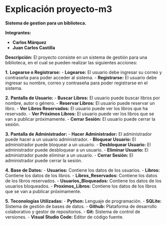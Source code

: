 ﻿# Explicación proyecto-m3

**Sistema de gestion para un biblioteca.**

**Integrantes:**
- **Carlos Márquez**
- **Juan Carlos Castilla**

**Descripción:**
El proyecto consiste en un sistema de gestión para una biblioteca, en el cual se pueden realizar las siguientes acciones:


**1.** **Logearse o Registrarse:**
    - **Logearse:** El usuario debe ingresar su correo y contraseña para poder acceder al sistema.
    - **Registrarse:** El usuario debe ingresar su nombre, correo y contraseña para poder registrarse en el sistema.

**2.** **Pantalla de Usuario:**
    - **Buscar Libros:** El usuario puede buscar libros por nombre, autor o género.
    - **Reservar Libros:** El usuario puede reservar un libro.
    - **Ver Libros Reservados:** El usuario puede ver los libros que ha reservado.
    - **Ver Próximos Libros:** El usuario puede ver los libros que se van a publicar próximamente.
    - **Cerrar Sesión:** El usuario puede cerrar la sesión.

**3.** **Pantalla de Administrador:**
    - **Hacer Administrador:** El administrador puede hacer a un usuario administrador.
    - **Bloquear Usuario:** El administrador puede bloquear a un usuario.
    - **Desbloquear Usuario:** El administrador puede desbloquear a un usuario.
    - **Eliminar Usuario:** El administrador puede eliminar a un usuario.
    - **Cerrar Sesión:** El administrador puede cerrar la sesión.

**4.** **Base de Datos:**
    - **Usuarios:** Contiene los datos de los usuarios.
    - **Libros:** Contiene los datos de los libros.
    - **Libros_Reservados:** Contiene los datos de los libros reservados.
    - **Usuarios_Bloqueados:** Contiene los datos de los usuarios bloqueados.
    - **Proximos_Libros:** Contiene los datos de los libros que se van a publicar próximamente.

**5.** **Teconologías Utilizadas:**
    - **Python:** Lenguaje de programación.
    - **SQLite:** Sistema de gestión de bases de datos.
    - **Github:** Plataforma de desarrollo colaborativo y gestor de repositorios.
    - **Git:** Sistema de control de versiones.
    - **Visual Studio Code:** Editor de código fuente.
    